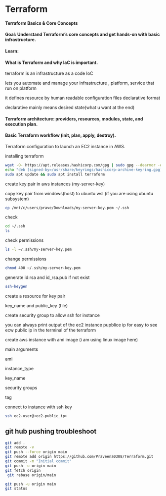 # Terraform

#### Terraform Basics & Core Concepts

#### Goal: Understand Terraform’s core concepts and get hands-on with basic infrastructure.
#### Learn:
#### What is Terraform and why IaC is important.
terraform is an infrastructure as a code IoC

lets you automate and manage your infrastructure , platform, service that run on platform  

it defines resource by human readable  configuration files declarative format

declarative mainly means desired state(what u want at the end)


#### Terraform architecture: providers, resources, modules, state, and execution plan.

#### Basic Terraform workflow (init, plan, apply, destroy).


Terraform configuration to launch an EC2 instance in AWS.

installing terraform

```bash
wget -O- https://apt.releases.hashicorp.com/gpg | sudo gpg --dearmor -o /usr/share/keyrings/hashicorp-archive-keyring.gpg
echo "deb [signed-by=/usr/share/keyrings/hashicorp-archive-keyring.gpg] https://apt.releases.hashicorp.com $(lsb_release -cs) main" | sudo tee /etc/apt/sources.list.d/hashicorp.list
sudo apt update && sudo apt install terraform
```

create key pair in aws instances (my-server-key)

copy key pair from windows(host) to ubuntu wsl (if you are using ubuntu subsystem)

```bash 
cp /mnt/c/users/prave/Downloads/my-server-key.pem ~/.ssh
```
check 
```bash
cd ~/.ssh
ls
```
check permissions 

```bash
ls -l ~/.ssh/my-server-key.pem
```
change permissions 

```bash
chmod 400 ~/.ssh/my-server-key.pem
```
generate id:rsa and id_rsa.pub  if not exist

```bash
ssh-keygen
```
create a resource for key pair 

key_name and public_key (file) 

create security group to allow ssh for instance 

you can always print output of the ec2 instance pupblice ip for easy to see ecw public ip in the terminal of the terraform 


create aws instance with ami image (i am using linux image here)

main arguments 

ami

instance_type

key_name

security groups 

tag 

connect to instance with ssh key

```bash
ssh ec2-user@<ec2-public_ip>
```


## git hub pushing troubleshoot 

```bash
git add .
git remote -v
git push --force origin main
git remote add origin https://github.com/Praveena0308/Terraform.git
git commit -m "Initial commit"
git push -u origin main
git fetch origin
 git rebase origin/main

git push -u origin main
git status
```